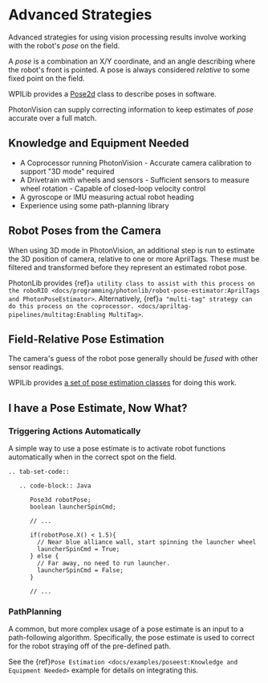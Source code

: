 # Advanced Strategies

Advanced strategies for using vision processing results involve working with the robot's *pose* on the field.

A *pose* is a combination an X/Y coordinate, and an angle describing where the robot's front is pointed. A pose is always considered *relative* to some fixed point on the field.

WPILib provides a [Pose2d](https://docs.wpilib.org/en/stable/docs/software/advanced-controls/geometry/pose.html) class to describe poses in software.

PhotonVision can supply correcting information to keep estimates of *pose* accurate over a full match.

## Knowledge and Equipment Needed

- A Coprocessor running PhotonVision
  \- Accurate camera calibration to support "3D mode" required
- A Drivetrain with wheels and sensors
  \- Sufficient sensors to measure wheel rotation
  \- Capable of closed-loop velocity control
- A gyroscope or IMU measuring actual robot heading
- Experience using some path-planning library

## Robot Poses from the Camera

When using 3D mode in PhotonVision, an additional step is run to estimate the 3D position of camera, relative to one or more AprilTags. These must be filtered and transformed before they represent an estimated robot pose.

PhotonLib provides {ref}`a utility class to assist with this process on the roboRIO <docs/programming/photonlib/robot-pose-estimator:AprilTags and PhotonPoseEstimator>`. Alternatively, {ref}`a "multi-tag" strategy can do this process on the coprocessor. <docs/apriltag-pipelines/multitag:Enabling MultiTag>`.

## Field-Relative Pose Estimation

The camera's guess of the robot pose generally should be *fused* with other sensor readings.

WPILib provides [a set of pose estimation classes](https://docs.wpilib.org/en/stable/docs/software/advanced-controls/state-space/state-space-pose-estimators.html) for doing this work.

## I have a Pose Estimate, Now What?

### Triggering Actions Automatically

A simple way to use a pose estimate is to activate robot functions automatically when in the correct spot on the field.

```{eval-rst}
.. tab-set-code::

   .. code-block:: Java

      Pose3d robotPose;
      boolean launcherSpinCmd;

      // ...

      if(robotPose.X() < 1.5){
        // Near blue alliance wall, start spinning the launcher wheel
        launcherSpinCmd = True;
      } else {
        // Far away, no need to run launcher.
        launcherSpinCmd = False;
      }

      // ...
```

### PathPlanning

A common, but more complex usage of a pose estimate is an input to a path-following algorithm. Specifically, the pose estimate is used to correct for the robot straying off of the pre-defined path.

See the {ref}`Pose Estimation <docs/examples/poseest:Knowledge and Equipment Needed>` example for details on integrating this.

